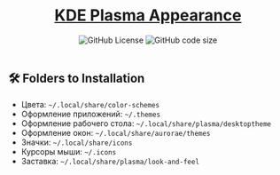 <div align="center">
  <h1><a href="https://github.com/assailance/plasma-dotfiles">KDE Plasma Appearance</a></h1>
  <img src="https://img.shields.io/github/license/assailance/plasma-dotfiles?style=for-the-badge&logo=instatus&color=c69ff5&logoColor=D9E0EE&labelColor=302D41" alt="GitHub License">
  <img src="https://img.shields.io/github/repo-size/assailance/plasma-dotfiles?color=%23DDB6F2&label=SIZE&logo=instatus&style=for-the-badge&logoColor=D9E0EE&labelColor=302D41" alt="GitHub code size">
</div>

<br/>

## 🛠 Folders to Installation

-   Цвета: `~/.local/share/color-schemes`
-   Оформление приложений: `~/.themes`
-   Оформление рабочего стола: `~/.local/share/plasma/desktoptheme`
-   Оформление окон: `~/.local/share/aurorae/themes`
-   Значки: `~/.local/share/icons`
-   Курсоры мыши: `~/.icons`
-   Заставка: `~/.local/share/plasma/look-and-feel`
